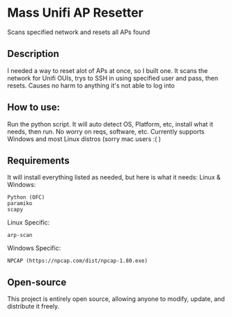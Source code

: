 # Mass Unifi AP Resetter
Scans specified network and resets all APs found

## Description
I needed a way to reset alot of APs at once, so I built one. It scans the network for Unifi OUIs, trys to SSH in using specified user and pass, then resets. Causes no harm to anything it's not able to log into

## How to use:
Run the python script. It will auto detect OS, Platform, etc, install what it needs, then run. No worry on reqs, software, etc. Currently supports Windows and most Linux distros (sorry mac users :( )

## Requirements
It will install everything listed as needed, but here is what it needs:
Linux & Windows:
```
Python (OFC)
paramiko
scapy
```
Linux Specific:
```
arp-scan
```
Windows Specific:
```
NPCAP (https://npcap.com/dist/npcap-1.80.exe)
```

## Open-source
This project is entirely open source, allowing anyone to modify, update, and distribute it freely.
